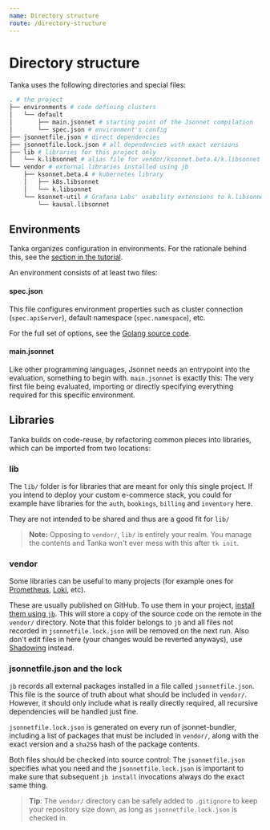 ```yaml
---
name: Directory structure
route: /directory-structure
---
```


# Directory structure

Tanka uses the following directories and special files:

```bash
. # the project
├── environments # code defining clusters
│   └── default
│       ├── main.jsonnet # starting point of the Jsonnet compilation
│       └── spec.json # environment's config
├── jsonnetfile.json # direct dependencies
├── jsonnetfile.lock.json # all dependencies with exact versions
├── lib # libraries for this project only
│   └── k.libsonnet # alias file for vendor/ksonnet.beta.4/k.libsonnet
└── vendor # external libraries installed using jb
    ├── ksonnet.beta.4 # kubernetes library
    │   ├── k8s.libsonnet
    │   └── k.libsonnet
    └── ksonnet-util # Grafana Labs' usability extensions to k.libsonnet
        └── kausal.libsonnet
```

## Environments
Tanka organizes configuration in environments. For the rationale behind this,
see the [section in the tutorial](/tutorial/environments).

An environment consists of at least two files:

#### spec.json
This file configures environment properties such as cluster connection
(`spec.apiServer`), default namespace (`spec.namespace`), etc.

For the full set of options, see the [Golang source
code](https://github.com/grafana/tanka/blob/master/pkg/spec/v1alpha1/config.go).

#### main.jsonnet
Like other programming languages, Jsonnet needs an entrypoint into the
evaluation, something to begin with. `main.jsonnet` is exactly this: The very
first file being evaluated, importing or directly specifying everything required
for this specific environment.


## Libraries
Tanka builds on code-reuse, by refactoring common pieces into libraries, which can be imported from two locations:

### lib
The `lib/` folder is for libraries that are meant for only this single project.
If you intend to deploy your custom e-commerce stack, you could for example have
libraries for the `auth`, `bookings`, `billing` and `inventory` here.

They are not intended to be shared and thus are a good fit for `lib/`

> **Note:** Opposing to `vendor/`, `lib/` is entirely your realm. You manage the
> contents and Tanka won't ever mess with this after `tk init`.

### vendor
Some libraries can be useful to many projects (for example ones for
[Prometheus](https://prometheus.io), [Loki](https://grafana.com/loki), etc).

These are usually published on GitHub. To use them in your project, [install
them using `jb`](/libraries/install-publish#install-a-library). This will store
a copy of the source code on the remote in the `vendor/` directory. Note that
this folder belongs to `jb` and all files not recorded in
`jsonnetfile.lock.json` will be removed on the next run. Also don't edit files
in here (your changes would be reverted anyways), use
[Shadowing](/libraries/import-paths#shadowing) instead.

### jsonnetfile.json and the lock
`jb` records all external packages installed in a file called
`jsonnetfile.json`. This file is the source of truth about what should be
included in `vendor/`. However, it should only include what is really directly
required, all recursive dependencies will be handled just fine.

`jsonnetfile.lock.json` is generated on every run of jsonnet-bundler, including
a list of packages that must be included in `vendor/`, along with the exact
version and a `sha256` hash of the package contents.

Both files should be checked into source control: The `jsonnetfile.json`
specifies what you need and the `jsonnetfile.lock.json` is important to make
sure that subsequent `jb install` invocations always do the exact same thing.

> **Tip**: The `vendor/` directory can be safely added to `.gitignore` to keep your
> repository size down, as long as `jsonnetfile.lock.json` is checked in.
